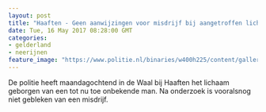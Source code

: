 ```yaml
---
layout: post
title: "Haaften - Geen aanwijzingen voor misdrijf bij aangetroffen lichaam"
date: Tue, 16 May 2017 08:28:00 GMT
categories: 
- gelderland 
- neerijnen 
feature_image: "https://www.politie.nl/binaries/w400h225/content/gallery/politie/stockfotos/infra-en-voertuigen/schip-zeehavenpolitie.jpg"
---
```


De politie heeft maandagochtend in de Waal bij Haaften het lichaam geborgen van een tot nu toe onbekende man. Na onderzoek is vooralsnog niet gebleken van een misdrijf.
